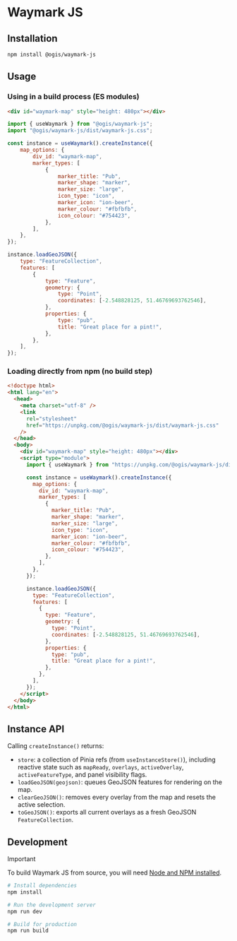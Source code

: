 # Waymark JS

## Installation

```bash
npm install @ogis/waymark-js
```

## Usage

### Using in a build process (ES modules)

```html
<div id="waymark-map" style="height: 480px"></div>
```

```javascript
import { useWaymark } from "@ogis/waymark-js";
import "@ogis/waymark-js/dist/waymark-js.css";

const instance = useWaymark().createInstance({
	map_options: {
		div_id: "waymark-map",
		marker_types: [
			{
				marker_title: "Pub",
				marker_shape: "marker",
				marker_size: "large",
				icon_type: "icon",
				marker_icon: "ion-beer",
				marker_colour: "#fbfbfb",
				icon_colour: "#754423",
			},
		],
	},
});

instance.loadGeoJSON({
	type: "FeatureCollection",
	features: [
		{
			type: "Feature",
			geometry: {
				type: "Point",
				coordinates: [-2.548828125, 51.46769693762546],
			},
			properties: {
				type: "pub",
				title: "Great place for a pint!",
			},
		},
	],
});
```

### Loading directly from npm (no build step)

```html
<!doctype html>
<html lang="en">
  <head>
    <meta charset="utf-8" />
    <link
      rel="stylesheet"
      href="https://unpkg.com/@ogis/waymark-js/dist/waymark-js.css"
    />
  </head>
  <body>
    <div id="waymark-map" style="height: 480px"></div>
    <script type="module">
      import { useWaymark } from "https://unpkg.com/@ogis/waymark-js/dist/waymark-js.js";

      const instance = useWaymark().createInstance({
        map_options: {
          div_id: "waymark-map",
          marker_types: [
            {
              marker_title: "Pub",
              marker_shape: "marker",
              marker_size: "large",
              icon_type: "icon",
              marker_icon: "ion-beer",
              marker_colour: "#fbfbfb",
              icon_colour: "#754423",
            },
          ],
        },
      });

      instance.loadGeoJSON({
        type: "FeatureCollection",
        features: [
          {
            type: "Feature",
            geometry: {
              type: "Point",
              coordinates: [-2.548828125, 51.46769693762546],
            },
            properties: {
              type: "pub",
              title: "Great place for a pint!",
            },
          },
        ],
      });
    </script>
  </body>
</html>
```

## Instance API

Calling `createInstance()` returns:

- `store`: a collection of Pinia refs (from `useInstanceStore()`), including reactive state such as `mapReady`, `overlays`, `activeOverlay`, `activeFeatureType`, and panel visibility flags.
- `loadGeoJSON(geojson)`: queues GeoJSON features for rendering on the map.
- `clearGeoJSON()`: removes every overlay from the map and resets the active selection.
- `toGeoJSON()`: exports all current overlays as a fresh GeoJSON `FeatureCollection`.

## Development

> [!IMPORTANT]
> To build Waymark JS from source, you will need [Node and NPM installed](https://docs.npmjs.com/downloading-and-installing-node-js-and-npm).

```bash
# Install dependencies
npm install

# Run the development server
npm run dev

# Build for production
npm run build
```
